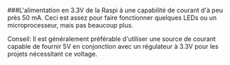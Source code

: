 ###L'alimentation en 3.3V de la Raspi à une capabilité de courant d'à peu près 50 mA. Ceci est assez pour faire fonctionner quelques LEDs ou un microprocesseur, mais pas beaucoup plus.


Conseil: Il est généralement préférable d'utiliser une source de courant capable de fournir 5V en conjonction avec un régulateur à 3.3V pour les projets nécessitant ce voltage.